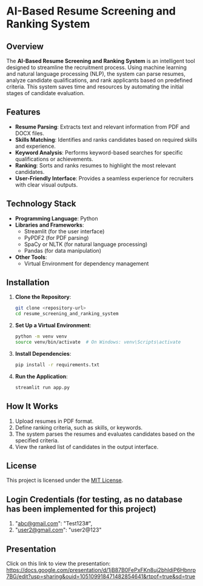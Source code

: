 # AI-Based Resume Screening and Ranking System

## Overview
The **AI-Based Resume Screening and Ranking System** is an intelligent tool designed to streamline the recruitment process. Using machine learning and natural language processing (NLP), the system can parse resumes, analyze candidate qualifications, and rank applicants based on predefined criteria. This system saves time and resources by automating the initial stages of candidate evaluation.

## Features
- **Resume Parsing**: Extracts text and relevant information from PDF and DOCX files.
- **Skills Matching**: Identifies and ranks candidates based on required skills and experience.
- **Keyword Analysis**: Performs keyword-based searches for specific qualifications or achievements.
- **Ranking**: Sorts and ranks resumes to highlight the most relevant candidates.
- **User-Friendly Interface**: Provides a seamless experience for recruiters with clear visual outputs.

## Technology Stack
- **Programming Language**: Python
- **Libraries and Frameworks**:
  - Streamlit (for the user interface)
  - PyPDF2 (for PDF parsing)
  - SpaCy or NLTK (for natural language processing)
  - Pandas (for data manipulation)
- **Other Tools**:
  - Virtual Environment for dependency management

## Installation
1. **Clone the Repository**:
   ```bash
   git clone <repository-url>
   cd resume_screening_and_ranking_system
   ```
2. **Set Up a Virtual Environment**:
   ```bash
   python -m venv venv
   source venv/bin/activate  # On Windows: venv\Scripts\activate
   ```
3. **Install Dependencies**:
   ```bash
   pip install -r requirements.txt
   ```
4. **Run the Application**:
   ```bash
   streamlit run app.py
   ```

## How It Works
1. Upload resumes in PDF format.
2. Define ranking criteria, such as skills, or keywords.
3. The system parses the resumes and evaluates candidates based on the specified criteria.
4. View the ranked list of candidates in the output interface.

## License
This project is licensed under the [MIT License](LICENSE).

## Login Credentials (for testing, as no database has been implemented for this project)
1. "abc@gmail.com": "Test123#",
2. "user2@gmail.com": "user2@123"

## Presentation
Click on this link to view the presentation: https://docs.google.com/presentation/d/1jB87B0FePxFKn8uj2bhIdiP6Hbnrp7BG/edit?usp=sharing&ouid=105109918471482854641&rtpof=true&sd=true
